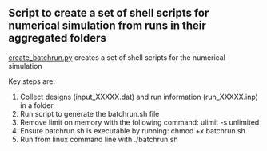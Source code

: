 ## Script to create a set of shell scripts for numerical simulation from runs in their aggregated folders

[create_batchrun.py](https://github.com/ooichinchun/Microchannel-Designs/blob/main/SimulateDesigns/create_batchrun.py) creates a set of shell scripts for the numerical simulation

Key steps are:
1) Collect designs (input_XXXXX.dat) and run information (run_XXXXX.inp) in a folder
2) Run script to generate the batchrun.sh file
3) Remove limit on memory with the following command: ulimit -s unlimited
4) Ensure batchrun.sh is executable by running: chmod +x batchrun.sh
5) Run from linux command line with ./batchrun.sh

